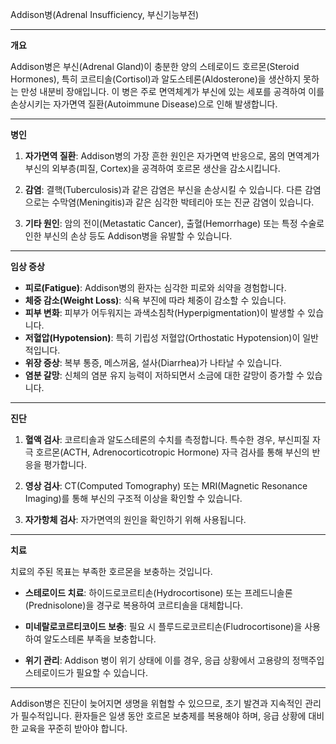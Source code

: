 Addison병(Adrenal Insufficiency, 부신기능부전)

---

**개요**

Addison병은 부신(Adrenal Gland)이 충분한 양의 스테로이드 호르몬(Steroid Hormones), 특히 코르티솔(Cortisol)과 알도스테론(Aldosterone)을 생산하지 못하는 만성 내분비 장애입니다. 이 병은 주로 면역체계가 부신에 있는 세포를 공격하여 이를 손상시키는 자가면역 질환(Autoimmune Disease)으로 인해 발생합니다.

---

**병인**

1. **자가면역 질환**: Addison병의 가장 흔한 원인은 자가면역 반응으로, 몸의 면역계가 부신의 외부층(피질, Cortex)을 공격하여 호르몬 생산을 감소시킵니다.

2. **감염**: 결핵(Tuberculosis)과 같은 감염은 부신을 손상시킬 수 있습니다. 다른 감염으로는 수막염(Meningitis)과 같은 심각한 박테리아 또는 진균 감염이 있습니다.

3. **기타 원인**: 암의 전이(Metastatic Cancer), 출혈(Hemorrhage) 또는 특정 수술로 인한 부신의 손상 등도 Addison병을 유발할 수 있습니다.

---

**임상 증상**

- **피로(Fatigue)**: Addison병의 환자는 심각한 피로와 쇠약을 경험합니다.
- **체중 감소(Weight Loss)**: 식욕 부진에 따라 체중이 감소할 수 있습니다.
- **피부 변화**: 피부가 어두워지는 과색소침착(Hyperpigmentation)이 발생할 수 있습니다.
- **저혈압(Hypotension)**: 특히 기립성 저혈압(Orthostatic Hypotension)이 일반적입니다.
- **위장 증상**: 복부 통증, 메스꺼움, 설사(Diarrhea)가 나타날 수 있습니다.
- **염분 갈망**: 신체의 염분 유지 능력이 저하되면서 소금에 대한 갈망이 증가할 수 있습니다.

---

**진단**

1. **혈액 검사**: 코르티솔과 알도스테론의 수치를 측정합니다. 특수한 경우, 부신피질 자극 호르몬(ACTH, Adrenocorticotropic Hormone) 자극 검사를 통해 부신의 반응을 평가합니다.

2. **영상 검사**: CT(Computed Tomography) 또는 MRI(Magnetic Resonance Imaging)를 통해 부신의 구조적 이상을 확인할 수 있습니다.

3. **자가항체 검사**: 자가면역의 원인을 확인하기 위해 사용됩니다.

---

**치료**

치료의 주된 목표는 부족한 호르몬을 보충하는 것입니다.

- **스테로이드 치료**: 하이드로코르티손(Hydrocortisone) 또는 프레드니솔론(Prednisolone)을 경구로 복용하여 코르티솔을 대체합니다.

- **미네랄로코르티코이드 보충**: 필요 시 플루드로코르티손(Fludrocortisone)을 사용하여 알도스테론 부족을 보충합니다.

- **위기 관리**: Addison 병이 위기 상태에 이를 경우, 응급 상황에서 고용량의 정맥주입 스테로이드가 필요할 수 있습니다.

---

Addison병은 진단이 늦어지면 생명을 위협할 수 있으므로, 초기 발견과 지속적인 관리가 필수적입니다. 환자들은 일생 동안 호르몬 보충제를 복용해야 하며, 응급 상황에 대비한 교육을 꾸준히 받아야 합니다.